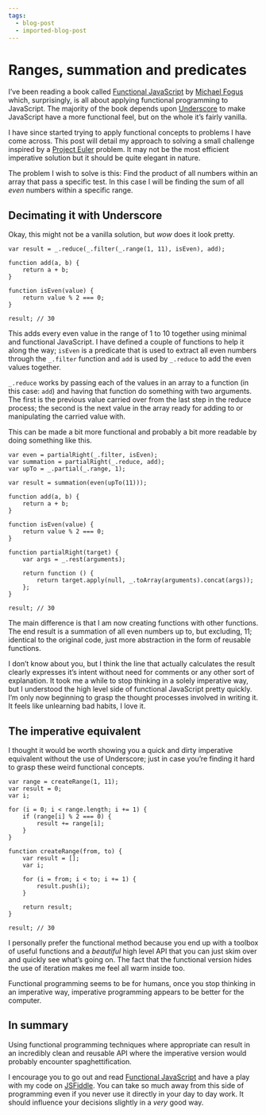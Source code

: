 ```yaml
---
tags:
  - blog-post
  - imported-blog-post
---
```

# Ranges, summation and predicates

I’ve been reading a book called [Functional JavaScript](http://shop.oreilly.com/product/0636920028857.do) by [Michael Fogus](http://blog.fogus.me/) which, surprisingly, is all about applying functional programming to JavaScript. The majority of the book depends upon [Underscore](http://underscorejs.org/) to make JavaScript have a more functional feel, but on the whole it’s fairly vanilla.

I have since started trying to apply functional concepts to problems I have come across. This post will detail my approach to solving a small challenge inspired by a [Project Euler](https://projecteuler.net/) problem. It may not be the most efficient imperative solution but it should be quite elegant in nature.

The problem I wish to solve is this: Find the product of all numbers within an array that pass a specific test. In this case I will be finding the sum of all _even_ numbers within a specific range.

## Decimating it with Underscore

Okay, this might not be a vanilla solution, but _wow_ does it look pretty.

```
var result = _.reduce(_.filter(_.range(1, 11), isEven), add);

function add(a, b) {
    return a + b;
}

function isEven(value) {
    return value % 2 === 0;
}

result; // 30
```

This adds every even value in the range of 1 to 10 together using minimal and functional JavaScript. I have defined a couple of functions to help it along the way; `isEven` is a predicate that is used to extract all even numbers through the `_.filter` function and `add` is used by `_.reduce` to add the even values together.

`_.reduce` works by passing each of the values in an array to a function (in this case: `add`) and having that function do something with two arguments. The first is the previous value carried over from the last step in the reduce process; the second is the next value in the array ready for adding to or manipulating the carried value with.

This can be made a bit more functional and probably a bit more readable by doing something like this.

```
var even = partialRight(_.filter, isEven);
var summation = partialRight(_.reduce, add);
var upTo = _.partial(_.range, 1);

var result = summation(even(upTo(11)));

function add(a, b) {
    return a + b;
}

function isEven(value) {
    return value % 2 === 0;
}

function partialRight(target) {
    var args = _.rest(arguments);

    return function () {
        return target.apply(null, _.toArray(arguments).concat(args));
    };
}

result; // 30
```

The main difference is that I am now creating functions with other functions. The end result is a summation of all even numbers up to, but excluding, 11; identical to the original code, just more abstraction in the form of reusable functions.

I don’t know about you, but I think the line that actually calculates the result clearly expresses it’s intent without need for comments or any other sort of explanation. It took me a while to stop thinking in a solely imperative way, but I understood the high level side of functional JavaScript pretty quickly. I’m only now beginning to grasp the thought processes involved in writing it. It feels like unlearning bad habits, I love it.

## The imperative equivalent

I thought it would be worth showing you a quick and dirty imperative equivalent without the use of Underscore; just in case you’re finding it hard to grasp these weird functional concepts.

```
var range = createRange(1, 11);
var result = 0;
var i;

for (i = 0; i < range.length; i += 1) {
    if (range[i] % 2 === 0) {
        result += range[i];
    }
}

function createRange(from, to) {
    var result = [];
    var i;

    for (i = from; i < to; i += 1) {
        result.push(i);
    }

    return result;
}

result; // 30
```

I personally prefer the functional method because you end up with a toolbox of useful functions and a _beautiful_ high level API that you can just skim over and quickly see what’s going on. The fact that the functional version hides the use of iteration makes me feel all warm inside too.

Functional programming seems to be for humans, once you stop thinking in an imperative way, imperative programming appears to be better for the computer.

## In summary

Using functional programming techniques where appropriate can result in an incredibly clean and reusable API where the imperative version would probably encounter spaghettification.

I encourage you to go out and read [Functional JavaScript](http://shop.oreilly.com/product/0636920028857.do) and have a play with my code on [JSFiddle](http://jsfiddle.net/Wolfy87/2fv3b/). You can take so much away from this side of programming even if you never use it directly in your day to day work. It should influence your decisions slightly in a _very_ good way.
